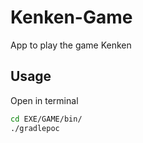# Kenken-Game
App to play the game Kenken 

## Usage
Open in terminal
```bash
cd EXE/GAME/bin/
./gradlepoc
```
